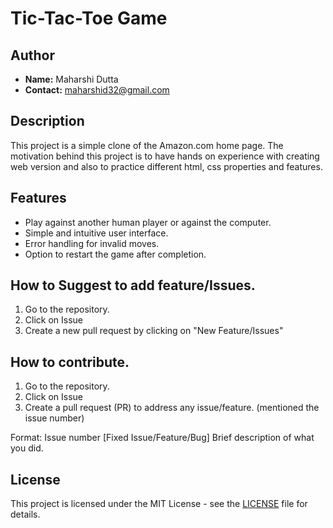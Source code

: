 # Tic-Tac-Toe Game

## Author
- **Name:** Maharshi Dutta
- **Contact:** maharshid32@gmail.com

## Description
This project is a simple clone of the Amazon.com home page. The motivation behind this project is to have hands on experience with creating web version and also to practice different html, css properties and features.

## Features
- Play against another human player or against the computer.
- Simple and intuitive user interface.
- Error handling for invalid moves.
- Option to restart the game after completion.

## How to Suggest to add feature/Issues. 
1. Go to the repository. 
2. Click on Issue
3. Create a new pull request by clicking on "New Feature/Issues"

## How to contribute. 
1. Go to the repository. 
2. Click on Issue
2. Create a pull request (PR) to address any issue/feature. (mentioned the issue number)

Format: 
Issue number [Fixed Issue/Feature/Bug] Brief description of what you did.

## License
This project is licensed under the MIT License - see the [LICENSE](/Amazon_c/LICENSE) file for details. 

